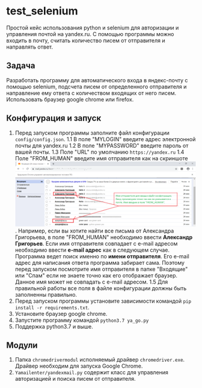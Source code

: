 # test_selenium
Простой кейс использования python и selenium для авторизации и управления почтой на yandex.ru. С помощью программы можно входить в почту, считать количество писем от отправителя и направлять ответ.

## Задача
Разработать программу для автоматического входа в яндекс-почту с помощью selenium, подсчета писем от определенного отправителя и направление ему ответа с количеством входящих от него писем.
Использовать браузер google chrome или firefox.

## Конфигурация и запуск
1. Перед запуском программы заполните файл конфигурации `config/config.json`. 
    1.1 В поле "MYLOGIN" введите адрес электронной почты для yandex.ru
    1.2 В поле "MYPASSWORD" введите пароль от вашей почты.
    1.3 Поле "URL" по умолчанию `https://yandex.ru`
    1.4 Поле "FROM_HUMAN" введите имя отправителя как на скриншоте ![screenshot of sample](screenshots/example.png). 
    Например, если вы хотите найти все письма от Александра Григорьева, в поле "FROM_HUMAN" необходимо ввести **Александр Григорьев**. 
    Если имя отправителя совпадает с e-mail адресом необходимо ввести **e-mail адрес** как в следующем случае.
    Программа ведет поиск именно по **имени отправителя**. Его e-mail адрес для написания ответа программа забирает сама. Поэтому перед запуском посмотрите имя отправителя в папке "Входящие" или "Спам" если не знаете точно как его отображает браузер. 
    Данное имя может не совпадать с e-mail адресом.
    1.5 Для правильной работы все поля в файле конфигурации должны быть заполненны правильно.
2. Перед запуском программы установите зависимости командой `pip install -r requirements.txt`.
3. Установите браузер google chrome.
4. Запустите программу командой `python3.7 ya_go.py`
5. Поддержка python3.7 и выше.


## Модули
1. Папка `chromedrivermodul` исполняемый драйвер `chromedriver.exe`. Драйвер необходим для запуска Google Сhrome.
2. `Yamailenter/yandexmail.py` содержит класс для управления авторизацией и поиска писем от отправителя.




